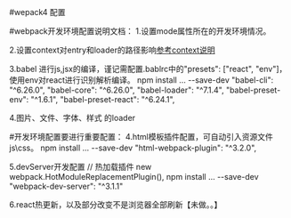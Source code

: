 #wepack4 配置

#webpack开发环境配置说明文档：
1.设置mode属性所在的开发环境情况。

2.设置context对entry和loader的路径影响[参考context说明](https://juejin.im/post/5a10d9fe51882554bd50a5d3)

3.babel 进行js,jsx的编译，谨记需配置.bablrc中的"presets": ["react", "env"]，使用env对react进行识别解析编译。
npm install ... --save-dev
"babel-cli": "^6.26.0",
"babel-core": "^6.26.0",
"babel-loader": "^7.1.4",
"babel-preset-env": "^1.6.1",
"babel-preset-react": "^6.24.1",

4.图片、文件、字体、样式 的loader

#开发环境配置要进行重要配置：
4.html模板插件配置，可自动引入资源文件js\css。
npm install ... --save-dev
"html-webpack-plugin": "^3.2.0",

5.devServer开发配置
// 热加载插件
new webpack.HotModuleReplacementPlugin(),
npm install ... --save-dev
"webpack-dev-server": "^3.1.1"

6.react热更新，以及部分改变不是浏览器全部刷新【未做。。】

